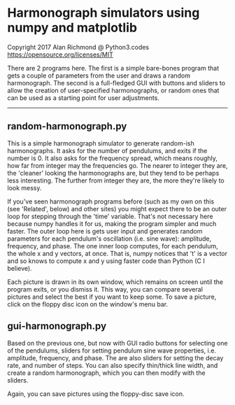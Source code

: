 # Harmonograph simulators using numpy and matplotlib

Copyright 2017 Alan Richmond @ Python3.codes https://opensource.org/licenses/MIT

There are 2 programs here. The first is a simple bare-bones program that gets a couple of parameters from the user and draws a random harmonograph. The second is a full-fledged GUI with buttons and sliders to allow the creation of user-specified harmonographs, or random ones that can be used as a starting point for user adjustments.

* * *

## random-harmonograph.py

This is a simple harmonograph simulator to generate random-ish harmonographs. It asks for the number of pendulums, and exits if the number is 0\. It also asks for the frequency spread, which means roughly, how far from integer may the frequencies go. The nearer to integer they are, the 'cleaner' looking the harmonographs are, but they tend to be perhaps less interesting. The further from integer they are, the more they're likely to look messy.

If you've seen harmonograph programs before (such as my own on this (see 'Related', below) and other sites) you might expect there to be an outer loop for stepping through the 'time' variable. That's not necessary here because numpy handles it for us, making the program simpler and much faster. The outer loop here is gets user input and generates random parameters for each pendulum's oscillation (i.e. sine wave): amplitude, frequency, and phase. The one inner loop computes, for each pendulum, the whole x and y vectors, at once. That is, numpy notices that 't' is a vector and so knows to compute x and y using faster code than Python (C I believe).

Each picture is drawn in its own window, which remains on screen until the program exits, or you dismiss it. This way, you can compare several pictures and select the best if you want to keep some. To save a picture, click on the floppy disc icon on the window's menu bar.

## gui-harmonograph.py

Based on the previous one, but now with GUI radio buttons for selecting one of the pendulums, sliders for setting pendulum sine wave properties, i.e. amplitude, frequency, and phase. The are also sliders for setting the decay rate, and number of steps. You can also specify thin/thick line width, and create a random harmonograph, which you can then modify with the sliders.

Again, you can save pictures using the floppy-disc save icon.

